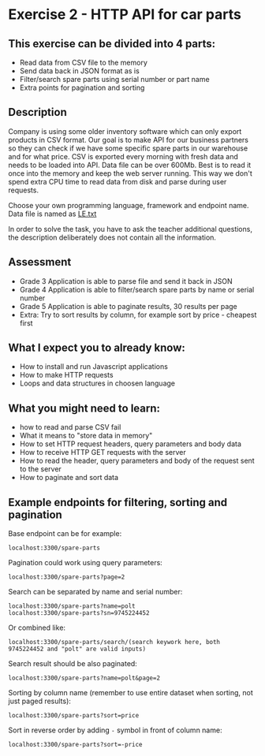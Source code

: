 # Exercise 2 - HTTP API for car parts

## This exercise can be divided into 4 parts:
* Read data from CSV file to the memory
* Send data back in JSON format as is
* Filter/search spare parts using serial number or part name
* Extra points for pagination and sorting

## Description
Company is using some older inventory software which can only export products in CSV format.
Our goal is to make API for our business partners so they can check if we have some specific spare parts in our warehouse and for what price.
CSV is exported every morning with fresh data and needs to be loaded into API.
Data file can be over 600Mb. Best is to read it once into the memory and keep the web server running.
This way we don't spend extra CPU time to read data from disk and parse during user requests.

Choose your own programming language, framework and endpoint name.  
Data file is named as [LE.txt](https://github.com/timotr/harjutused/blob/main/hajusrakendused/LE.txt)

In order to solve the task, you have to ask the teacher additional questions, the description deliberately does not contain all the information.

## Assessment
 - Grade 3 Application is able to parse file and send it back in JSON
 - Grade 4 Application is able to filter/search spare parts by name or serial number
 - Grade 5 Application is able to paginate results, 30 results per page
 - Extra: Try to sort results by column, for example sort by price - cheapest first

## What I expect you to already know:
- How to install and run Javascript applications
- How to make HTTP requests
- Loops and data structures in choosen language

## What you might need to learn:
- how to read and parse CSV fail
- What it means to "store data in memory"
- How to set HTTP request headers, query parameters and body data
- How to receive HTTP GET requests with the server
- How to read the header, query parameters and body of the request sent to the server
- How to paginate and sort data

## Example endpoints for filtering, sorting and pagination
Base endpoint can be for example:

    localhost:3300/spare-parts

Pagination could work using query parameters:

    localhost:3300/spare-parts?page=2

Search can be separated by name and serial number:

    localhost:3300/spare-parts?name=polt
    localhost:3300/spare-parts?sn=9745224452
  
Or combined like:

    localhost:3300/spare-parts/search/(search keywork here, both 9745224452 and "polt" are valid inputs)
  
Search result should be also paginated:

    localhost:3300/spare-parts?name=polt&page=2

Sorting by column name (remember to use entire dataset when sorting, not just paged results):

    localhost:3300/spare-parts?sort=price
  
Sort in reverse order by adding `-` symbol in front of column name:

    localhost:3300/spare-parts?sort=-price
